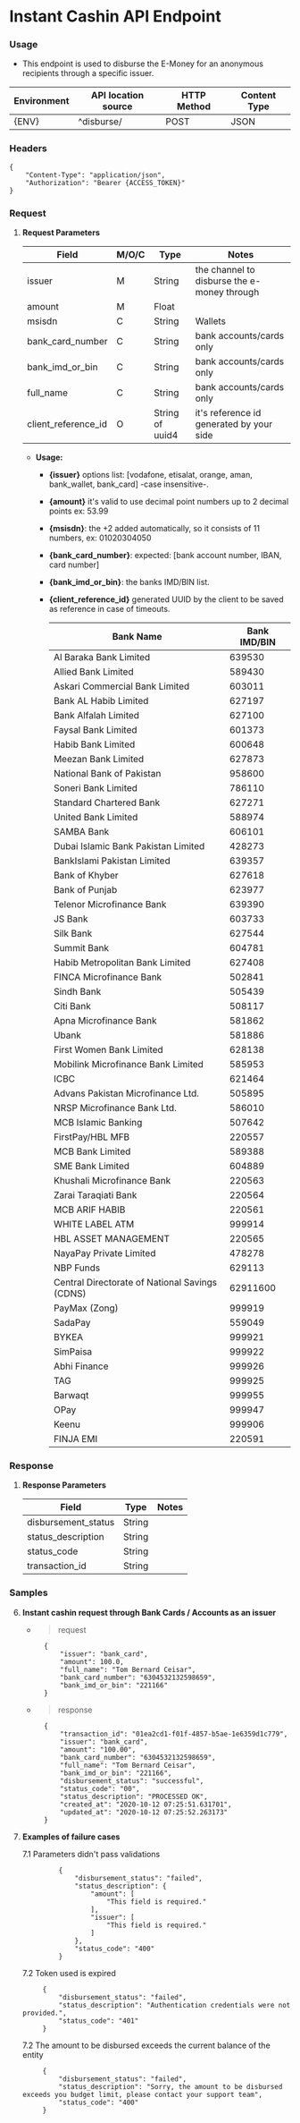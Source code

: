 # Instant Cashin API Endpoint


### Usage

* This endpoint is used to disburse the E-Money for an anonymous recipients through a specific issuer.


|  Environment	|  API location source |   HTTP Method	| Content Type	|
|---	        |---   	               |---	            |---	        |
|     {ENV}     |    ^disburse/        |      POST      |     JSON      |


### Headers
```
{
    "Content-Type": "application/json",
    "Authorization": "Bearer {ACCESS_TOKEN}"
}
```


### Request
1. **Request Parameters**

    | Field                 |   M/O/C  |    Type           | Notes                                       |
    |-------   |------    |---------------------------------------------|----------                                      |
    | issuer                |   M      |   String          | the channel to disburse the e-money through |
    | amount                |   M      |   Float           |                                             |
    | msisdn                |   C      |   String          | Wallets                                     |
    | bank_card_number      |   C      |   String          | bank accounts/cards only                    |
    | bank_imd_or_bin       |   C      |   String          | bank accounts/cards only                    |
    | full_name             |   C      |   String          | bank accounts/cards only                    |
    | client_reference_id   |   O      |   String of uuid4 | it's reference id generated by your side    |

    * **Usage:**
        * **{issuer}** options list: [vodafone, etisalat, orange, aman, bank_wallet, bank_card] -case insensitive-.
        * **{amount}** it's valid to use decimal point numbers up to 2 decimal points ex: 53.99
        * **{msisdn}**: the +2 added automatically, so it consists of 11 numbers, ex: 01020304050
        * **{bank_card_number}**: expected: [bank account number, IBAN, card number]
        * **{bank_imd_or_bin}**: the banks IMD/BIN list.
        * **{client_reference_id}** generated UUID by the client to be saved as reference in case of timeouts.


            |  Bank Name                                       |  Bank IMD/BIN |
            |-------	                                       |------         |
            |  Al Baraka Bank Limited                          |   639530      |
            |  Allied Bank Limited                             |   589430      |
            |  Askari Commercial Bank Limited                  |   603011      |
            |  Bank AL Habib Limited                           |   627197      |
            |  Bank Alfalah Limited                            |   627100      |
            |  Faysal Bank Limited                             |   601373      |
            |  Habib Bank Limited                              |   600648      |
            |  Meezan Bank Limited                             |   627873      |
            |  National Bank of Pakistan                       |   958600      |
            |  Soneri Bank Limited                             |   786110      |
            |  Standard Chartered Bank                         |   627271      |
            |  United Bank Limited                             |   588974      |
            |  SAMBA Bank                                      |   606101      |
            |  Dubai Islamic Bank Pakistan Limited             |   428273      |
            |  BankIslami Pakistan Limited                     |   639357      |
            |  Bank of Khyber                                  |   627618      |
            |  Bank of Punjab                                  |   623977      |
            |  Telenor Microfinance Bank                       |   639390      |
            |  JS Bank                                         |   603733      |
            |  Silk Bank                                       |   627544      |
            |  Summit Bank                                     |   604781      |
            |  Habib Metropolitan Bank Limited                 |   627408      |
            |  FINCA Microfinance Bank                         |   502841      |
            |  Sindh Bank                                      |   505439      |
            |  Citi Bank                                       |   508117      |
            |  Apna Microfinance Bank                          |   581862      |
            |  Ubank                                           |   581886      |
            |  First Women Bank Limited                        |   628138      |
            |  Mobilink Microfinance Bank Limited              |   585953      |
            |  ICBC                                            |   621464      |
            |  Advans Pakistan Microfinance Ltd.               |   505895      |
            |  NRSP Microfinance Bank Ltd.                     |   586010      |
            |  MCB Islamic Banking                             |   507642      |
            |  FirstPay/HBL MFB                                |   220557      |
            |  MCB Bank Limited                                |   589388      |
            |  SME Bank Limited                                |   604889      |
            |  Khushali Microfinance Bank                      |   220563      |
            |  Zarai Taraqiati Bank                            |   220564      |
            |  MCB ARIF HABIB                                  |   220561      |
            |  WHITE LABEL ATM                                 |   999914      |
            |  HBL ASSET MANAGEMENT                            |   220565      |
            |  NayaPay Private Limited                         |   478278      |
            |  NBP Funds                                       |   629113      |
            |  Central Directorate of National Savings (CDNS)  |   62911600    |
            |  PayMax (Zong)                                   |   999919      |
            |  SadaPay                                         |   559049      |
            |  BYKEA                                           |   999921      |
            |  SimPaisa                                        |   999922      |
            |  Abhi Finance                                    |   999926      |
            |  TAG                                             |   999925      |
            |  Barwaqt                                         |   999955      |
            |  OPay                                            |   999947      |
            |  Keenu                                           |   999906      |
            |  FINJA EMI                                       |   220591      |

### Response
1. **Response Parameters**

    |  Field                |    Type    |    Notes    |
    |---                    |---	     |---	       |
    |  disbursement_status  |   String   |             |
    |  status_description   |   String   |             |
    |  status_code          |   String   |             |
    |  transaction_id       |   String   |             |

### Samples

6. **Instant cashin request through Bank Cards / Accounts as an issuer**

    * > request

            {
                "issuer": "bank_card",
                "amount": 100.0,
                "full_name": "Tom Bernard Ceisar",
                "bank_card_number": "6304532132598659",
                "bank_imd_or_bin": "221166"
            }

    * > response

            {
                "transaction_id": "01ea2cd1-f01f-4857-b5ae-1e6359d1c779",
                "issuer": "bank_card",
                "amount": "100.00",
                "bank_card_number": "6304532132598659",
                "full_name": "Tom Bernard Ceisar",
                "bank_imd_or_bin": "221166",
                "disbursement_status": "successful",
                "status_code": "00",
                "status_description": "PROCESSED OK",
                "created_at": "2020-10-12 07:25:51.631701",
                "updated_at": "2020-10-12 07:25:52.263173"
            }


7. **Examples of failure cases**

    7.1 Parameters didn't pass validations

                {
                    "disbursement_status": "failed",
                    "status_description": {
                        "amount": [
                            "This field is required."
                        ],
                        "issuer": [
                            "This field is required."
                        ]
                    },
                    "status_code": "400"
                }

    7.2 Token used is expired

            {
                "disbursement_status": "failed",
                "status_description": "Authentication credentials were not provided.",
                "status_code": "401"
            }

    7.2 The amount to be disbursed exceeds the current balance of the entity

            {
                "disbursement_status": "failed",
                "status_description": "Sorry, the amount to be disbursed exceeds you budget limit, please contact your support team",
                "status_code": "400"
            }
